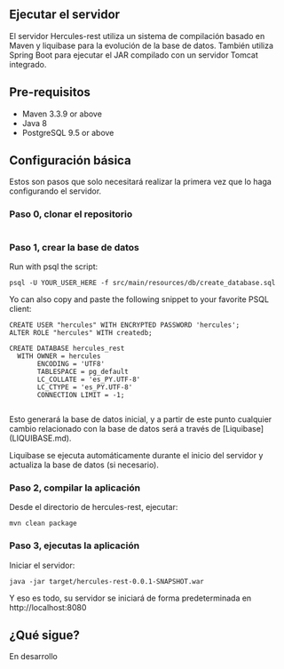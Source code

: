 ## Ejecutar el servidor 
El servidor Hercules-rest utiliza un sistema de compilación basado en Maven y liquibase para la evolución de la base de datos. También utiliza Spring Boot para ejecutar el JAR compilado con un servidor Tomcat integrado.

## Pre-requisitos

* Maven 3.3.9 or above
* Java 8
* PostgreSQL 9.5 or above

## Configuración básica

Estos son pasos que solo necesitará realizar la primera vez que lo haga
configurando el servidor.

### Paso 0, clonar el repositorio

```shell

```
### Paso 1, crear la base de datos

Run with psql the script:

```shell
psql -U YOUR_USER_HERE -f src/main/resources/db/create_database.sql
```

Yo can also copy and paste the following snippet to your favorite PSQL client:

```
CREATE USER "hercules" WITH ENCRYPTED PASSWORD 'hercules';
ALTER ROLE "hercules" WITH createdb;

CREATE DATABASE hercules_rest
  WITH OWNER = hercules
       ENCODING = 'UTF8'
       TABLESPACE = pg_default
       LC_COLLATE = 'es_PY.UTF-8'
       LC_CTYPE = 'es_PY.UTF-8'
       CONNECTION LIMIT = -1;
       
```

Esto generará la base de datos inicial, y a partir de este punto cualquier cambio relacionado con la base de datos será a través de [Liquibase] (LIQUIBASE.md).

Liquibase se ejecuta automáticamente durante el inicio del servidor y actualiza la base de datos (si
necesario).

### Paso 2, compilar la aplicación

Desde el directorio de hercules-rest, ejecutar:

```shell
mvn clean package
```

### Paso 3, ejecutas la aplicación

Iniciar el servidor:

```shell
java -jar target/hercules-rest-0.0.1-SNAPSHOT.war
```

Y eso es todo, su servidor se iniciará de forma predeterminada en http://localhost:8080

## ¿Qué sigue?

En desarrollo

